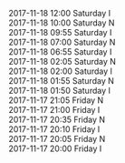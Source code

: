 2017-11-18 12:00 Saturday  I  
2017-11-18 10:00 Saturday  N  
2017-11-18 09:55 Saturday  I  
2017-11-18 07:00 Saturday  N  
2017-11-18 06:55 Saturday  I  
2017-11-18 02:05 Saturday  N  
2017-11-18 02:00 Saturday  I  
2017-11-18 01:55 Saturday  N  
2017-11-18 01:50 Saturday  I  
2017-11-17 21:05 Friday  N  
2017-11-17 21:00 Friday  I  
2017-11-17 20:35 Friday  N  
2017-11-17 20:10 Friday  I  
2017-11-17 20:05 Friday  N  
2017-11-17 20:00 Friday  I  

